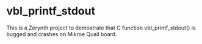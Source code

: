 vbl_printf_stdout
=================

This is a Zerynth project to demostrate that C function vbl_printf_stdout() is bugged and crashes on Mikroe Quail board.
